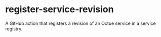 # register-service-revision
A GitHub action that registers a revision of an Octue service in a service registry.

